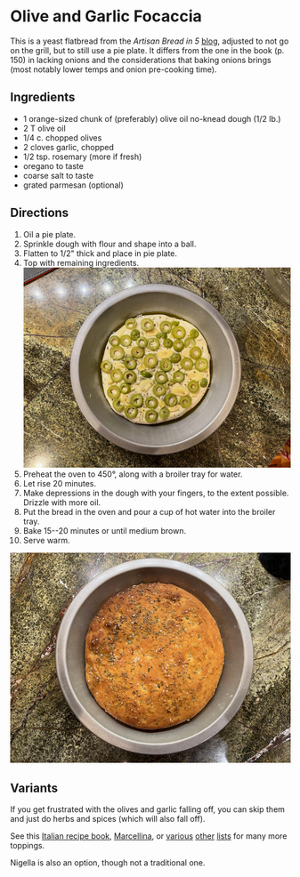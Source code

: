 [noKnead]: ../indices/noKnead.html
[photographed]: ../indices/photographed.html

# Olive and Garlic Focaccia

This is a yeast flatbread from the *Artisan Bread in 5* [blog](https://artisanbreadinfive.com/2009/06/22/olive-garlic-and-fresh-herb-focaccia-on-the-grill/), adjusted to not go on the grill, but to still use a pie plate.  It differs from the one in the book (p. 150) in lacking onions and the considerations that baking onions brings (most notably lower temps and onion pre-cooking time).  

## Ingredients

* 1 orange-sized chunk of (preferably) olive oil no-knead dough (1/2 lb.)
* 2 T olive oil
* 1/4 c. chopped olives
* 2 cloves garlic, chopped
* 1/2 tsp. rosemary (more if fresh)
* oregano to taste
* coarse salt to taste
* grated parmesan (optional)

## Directions

1. Oil a pie plate.
2. Sprinkle dough with flour and shape into a ball.
3. Flatten to 1/2" thick and place in pie plate.
4. Top with remaining ingredients.  ![raw](../images/flatbread_raw.png)
5. Preheat the oven to 450°, along with a broiler tray for water.
6. Let rise 20 minutes.
7. Make depressions in the dough with your fingers, to the extent possible.  Drizzle with more oil.
8. Put the bread in the oven and pour a cup of hot water into the broiler tray.
9. Bake 15--20 minutes or until medium brown.
10. Serve warm.

![cooked](../images/flatbread_cooked.png)

## Variants

If you get frustrated with the olives and garlic falling off, you can skip them and just do herbs and spices (which will also fall off). 

See this [Italian recipe book](https://www.italianrecipebook.com/focaccia-toppings/), [Marcellina](https://www.marcellinaincucina.com/focaccia-toppings/), or [various](https://recipes.net/articles/focaccia-toppings/) [other](https://insanelygoodrecipes.com/focaccia-toppings/) [lists](https://www.baked-theblog.com/easy-focaccia-bread-recipe-plus-40-topping-ideas/) for many more toppings.

Nigella is also an option, though not a traditional one.
